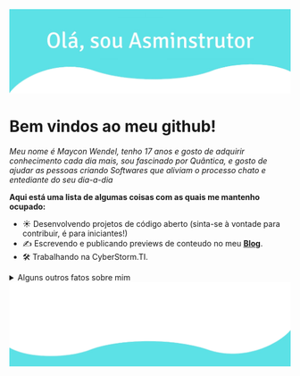 <img src="https://raw.githubusercontent.com/AsmInstrutor/AsmInstrutor/main/1630535512025.png" alt="Hero image">

<h1> Bem vindos ao meu github! </h1>

<i> Meu nome é Maycon Wendel, tenho 17 anos e gosto de adquirir conhecimento cada dia mais, sou fascinado por Quântica, e gosto de ajudar as pessoas criando Softwares que aliviam o processo chato e entediante do seu dia-a-dia</i>

<strong>Aqui está uma lista de algumas coisas com as quais me mantenho ocupado:</strong>

- ☀️ Desenvolvendo projetos de código aberto (sinta-se à vontade para contribuir, é para iniciantes!)
- ✍️ Escrevendo e publicando previews de conteudo no meu **[Blog](https://chat.whatsapp.com/FKFjHxn0ADlDF1eMktYnUu)**.
- 🛠 Trabalhando na CyberStorm.TI.

<details>
  <summary>Alguns outros fatos sobre mim</summary>
  <br>
  <p><i>Siri, toque ME! por Xxxtentaion - MOONLIGHT 🎶</i><p>
  
 - Minha chance de fazer uma jam ao codificar: softwares. Sem parar. ⭐️
 - Eu absolutamente adoro a Anthena, minha linda!
 - Amo programação, para ser mais exato, Assembly Intel x86_64!

  <img height="180em" src="https://github-readme-stats.vercel.app/api?username=asmInstrutor&show_icons=true&theme=react&include_all_commits=true&count_private=true"/>

  <br><br>
</details>


<img src="https://raw.githubusercontent.com/AsmInstrutor/AsmInstrutor/main/1630535755062.png" alt="bottom">
